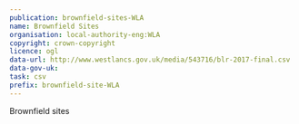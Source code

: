 ```yaml
---
publication: brownfield-sites-WLA
name: Brownfield Sites
organisation: local-authority-eng:WLA
copyright: crown-copyright
licence: ogl
data-url: http://www.westlancs.gov.uk/media/543716/blr-2017-final.csv
data-gov-uk: 
task: csv
prefix: brownfield-site-WLA
---
```


Brownfield sites

